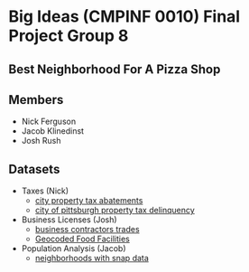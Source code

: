 # Big Ideas (CMPINF 0010) Final Project Group 8

## Best Neighborhood For A Pizza Shop

## Members

- Nick Ferguson
- Jacob Klinedinst
- Josh Rush

## Datasets

- Taxes (Nick)
    <!-- - [city treasury sales](https://data.wprdc.org/dataset/city-treasury-sales) -->
    - [city property tax abatements](https://data.wprdc.org/dataset/city-property-tax-abatements)
    - [city of pittsburgh property tax delinquency](https://data.wprdc.org/dataset/city-of-pittsburgh-property-tax-delinquency)
- Business Licenses (Josh)
    - [business contractors trades](https://data.wprdc.org/dataset/business-contractors-trades)
    - [Geocoded Food Facilities](https://data.wprdc.org/dataset/allegheny-county-restaurant-food-facility-inspection-violations/resource/112a3821-334d-4f3f-ab40-4de1220b1a0a)
- Population Analysis (Jacob)
    - [neighborhoods with snap data](https://data.wprdc.org/dataset/neighborhoods-with-snap-data)
    
<!-- - [neighborhoods2](https://data.wprdc.org/dataset/neighborhoods2) -->
